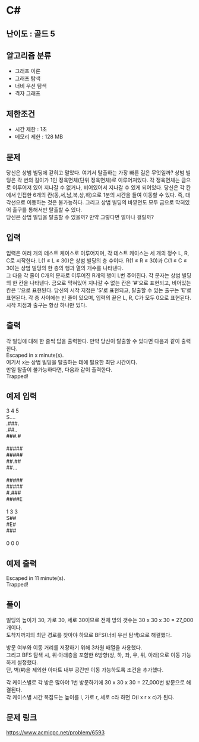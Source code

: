 # C#

## 난이도 : 골드 5

## 알고리즘 분류
  - 그래프 이론
  - 그래프 탐색
  - 너비 우선 탐색
  - 격자 그래프

## 제한조건
  - 시간 제한 : 1초
  - 메모리 제한 : 128 MB

## 문제
당신은 상범 빌딩에 갇히고 말았다. 여기서 탈출하는 가장 빠른 길은 무엇일까? 상범 빌딩은 각 변의 길이가 1인 정육면체(단위 정육면체)로 이루어져있다. 각 정육면체는 금으로 이루어져 있어 지나갈 수 없거나, 비어있어서 지나갈 수 있게 되어있다. 당신은 각 칸에서 인접한 6개의 칸(동,서,남,북,상,하)으로 1분의 시간을 들여 이동할 수 있다. 즉, 대각선으로 이동하는 것은 불가능하다. 그리고 상범 빌딩의 바깥면도 모두 금으로 막혀있어 출구를 통해서만 탈출할 수 있다.<br/>
당신은 상범 빌딩을 탈출할 수 있을까? 만약 그렇다면 얼마나 걸릴까?<br/>


## 입력
입력은 여러 개의 테스트 케이스로 이루어지며, 각 테스트 케이스는 세 개의 정수 L, R, C로 시작한다. L(1 ≤ L ≤ 30)은 상범 빌딩의 층 수이다. R(1 ≤ R ≤ 30)과 C(1 ≤ C ≤ 30)는 상범 빌딩의 한 층의 행과 열의 개수를 나타낸다.<br/>
그 다음 각 줄이 C개의 문자로 이루어진 R개의 행이 L번 주어진다. 각 문자는 상범 빌딩의 한 칸을 나타낸다. 금으로 막혀있어 지나갈 수 없는 칸은 '#'으로 표현되고, 비어있는 칸은 '.'으로 표현된다. 당신의 시작 지점은 'S'로 표현되고, 탈출할 수 있는 출구는 'E'로 표현된다. 각 층 사이에는 빈 줄이 있으며, 입력의 끝은 L, R, C가 모두 0으로 표현된다. 시작 지점과 출구는 항상 하나만 있다.<br/>


## 출력
각 빌딩에 대해 한 줄씩 답을 출력한다. 만약 당신이 탈출할 수 있다면 다음과 같이 출력한다.<br/>
Escaped in x minute(s).<br/>
여기서 x는 상범 빌딩을 탈출하는 데에 필요한 최단 시간이다.<br/>
만일 탈출이 불가능하다면, 다음과 같이 출력한다.<br/>
Trapped!<br/>


## 예제 입력
3 4 5<br/>
S\.\.\.\.<br/>
\.\#\#\#\.<br/>
\.\#\#\.\.<br/>
\#\#\#\.\#<br/>
<br/>
\#\#\#\#\#<br/>
\#\#\#\#\#<br/>
\#\#\.\#\#<br/>
\#\#\.\.\.<br/>
<br/>
\#\#\#\#\#<br/>
\#\#\#\#\#<br/>
\#\.\#\#\#<br/>
\#\#\#\#E<br/>
<br/>
1 3 3<br/>
S\#\#<br/>
\#E\#<br/>
\#\#\#<br/>
<br/>
0 0 0<br/>


## 예제 출력
Escaped in 11 minute(s).<br/>
Trapped!<br/>


## 풀이
빌딩의 높이가 30, 가로 30, 세로 30이므로 전체 방의 갯수는 30 x 30 x 30 = 27_000개이다.<br/>
도착지까지의 최단 경로를 찾아야 하므로 BFS(너비 우선 탐색)으로 해결했다.<br/>


방문 여부와 이동 거리를 저장하기 위해 3차원 배열을 사용했다.<br/>
그리고 BFS 탐색 시, 위·아래층을 포함한 6방향(상, 하, 좌, 우, 위, 아래)으로 이동 가능하게 설정했다.<br/>
단, 벽(#)을 제외한 아파트 내부 공간만 이동 가능하도록 조건을 추가했다.<br/>


각 케이스별로 각 방은 많아야 1번 방문하기에 30 x 30 x 30 = 27_000번 방문으로 해결된다.<br/>
각 케이스별 시간 복잡도는 높이를 l, 가로 r, 세로 c라 하면 O(l x r x c)가 된다.<br/>


## 문제 링크
https://www.acmicpc.net/problem/6593